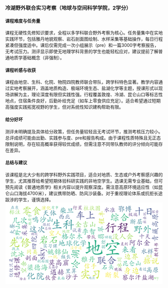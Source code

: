 ### 冷湖野外联合实习考察（地球与空间科学学院，2学分）

#### 课程难度与任务量  
课程无硬性先修知识要求，全程以多学科联合野外考察为核心。任务量集中在实地实践环节，包括雅丹地貌观察、岩石剖面图绘制、水样采集等基础操作，每日行程紧凑但强度适中。课后仅需完成一次小组展示（pre）和一篇3000字考察报告，无考试压力。测评显示即使无地理学科背景的学生也能轻松应对，建议提前了解普通地质学基础概念（非强制）。

#### 课程听感与收获  
课程由地空、生科、化院、物院四院教师联合带队，跨学科特色显著。教学内容通过实地考察展开，涵盖地质构造、极端环境生态、盐湖化学等主题，授课形式以现场讲解为主，理论深度有限但实践性强。行程覆盖敦煌、冷湖、昆仑山口等标志性地点，住宿条件良好，后勤补给充足（如车上零食供应充足）。适合希望通过短期高强度实践拓宽视野的学生，但对系统性知识建构帮助有限。

#### 给分好坏  
测评未明确提及具体给分政策，但任务量较轻且无考试环节，推测考核压力较小。总评成绩可能由出勤、实践参与度、pre和报告构成。由于课程性质特殊且无正态限制说明，存在较高概率获得较优成绩，但需注意不同带队教师的评分倾向可能存在差异。

#### 总结与建议  
该课程是北大少有的跨学科野外实践项目，适合对地质、生态或户外考察感兴趣的学生，尤其推荐给希望短期体验科研实践的非地空学生。选课无需专业基础，但可预先阅读《普通地质学》相关内容以提升观察深度。需注意高原环境适应性（如昆仑山口海拔4700米），建议携带防晒、防风沙装备。对于重视理论体系或抗拒长途跋涉的学生，谨慎选择。
![wordcloud](wordcloud.png)